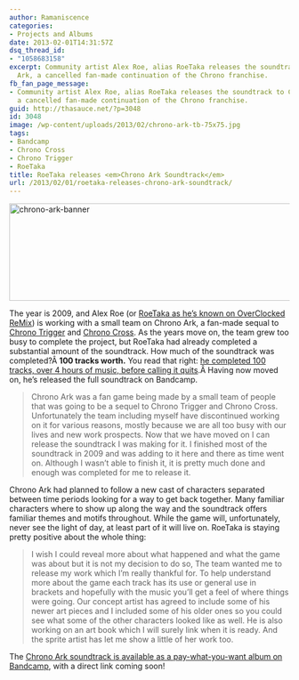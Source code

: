 ```yaml
---
author: Ramaniscence
categories:
- Projects and Albums
date: 2013-02-01T14:31:57Z
dsq_thread_id:
- "1058683158"
excerpt: Community artist Alex Roe, alias RoeTaka releases the soundtrack to Chrono
  Ark, a cancelled fan-made continuation of the Chrono franchise.
fb_fan_page_message:
- Community artist Alex Roe, alias RoeTaka releases the soundtrack to Chrono Ark,
  a cancelled fan-made continuation of the Chrono franchise.
guid: http://thasauce.net/?p=3048
id: 3048
image: /wp-content/uploads/2013/02/chrono-ark-tb-75x75.jpg
tags:
- Bandcamp
- Chrono Cross
- Chrono Trigger
- RoeTaka
title: RoeTaka releases <em>Chrono Ark Soundtrack</em>
url: /2013/02/01/roetaka-releases-chrono-ark-soundtrack/
---
```


[<img class="aligncenter size-full wp-image-3050" alt="chrono-ark-banner" src="http://thasauce.net/wp-content/uploads/2013/02/chrono-ark-banner.jpg" width="575" height="175" srcset="http://thasauce.net/wp-content/uploads/2013/02/chrono-ark-banner.jpg 575w, http://thasauce.net/wp-content/uploads/2013/02/chrono-ark-banner-300x91.jpg 300w, http://thasauce.net/wp-content/uploads/2013/02/chrono-ark-banner-75x22.jpg 75w" sizes="(max-width: 575px) 100vw, 575px" />](http://thasauce.net/wp-content/uploads/2013/02/chrono-ark-banner.jpg)

The year is 2009, and Alex Roe (or [RoeTaka as he&#8217;s known on OverClocked ReMix](http://ocremix.org/artist/4703/roetaka)) is working with a small team on Chrono Ark, a fan-made sequal to [Chrono Trigger](http://remix.thasauce.net/game/5/) and [Chrono Cross](http://remix.thasauce.net/game/35/). As the years move on, the team grew too busy to complete the project, but RoeTaka had already completed a substantial amount of the soundtrack. How much of the soundtrack was completed?Â **100 tracks worth.** You read that right: [he completed 100 tracks, over 4 hours of music, before calling it quits](http://ocremix.org/forums/showthread.php?p=902861#902861).Â Having now moved on, he&#8217;s released the full soundtrack on Bandcamp.

> Chrono Ark was a fan game being made by a small team of people that was going to be a sequel to Chrono Trigger and Chrono Cross. Unfortunately the team including myself have discontinued working on it for various reasons, mostly because we are all too busy with our lives and new work prospects. Now that we have moved on I can release the soundtrack I was making for it. I finished most of the soundtrack in 2009 and was adding to it here and there as time went on. Although I wasn&#8217;t able to finish it, it is pretty much done and enough was completed for me to release it.

Chrono Ark had planned to follow a new cast of characters separated between time periods looking for a way to get back together. Many familiar characters where to show up along the way and the soundtrack offers familiar themes and motifs throughout. While the game will, unfortunately, never see the light of day, at least part of it will live on. RoeTaka is staying pretty positive about the whole thing:

> I wish I could reveal more about what happened and what the game was about but it is not my decision to do so, The team wanted me to release my work which I&#8217;m really thankful for. To help understand more about the game each track has its use or general use in brackets and hopefully with the music you&#8217;ll get a feel of where things were going. Our concept artist has agreed to include some of his newer art pieces and I included some of his older ones so you could see what some of the other characters looked like as well. He is also working on an art book which I will surely link when it is ready. And the sprite artist has let me show a little of her work too.

The [Chrono Ark soundtrack is available as a pay-what-you-want album on Bandcamp](http://alexroe.bandcamp.com/album/chrono-ark), with a direct link coming soon!
